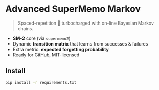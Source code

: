 # Advanced SuperMemo Markov

> Spaced-repetition 🚀 turbocharged with on-line Bayesian Markov chains.

- **SM-2** core (via `supermemo2`)
- Dynamic **transition matrix** that learns from successes & failures
- Extra metric: **expected forgetting probability**
- Ready for GitHub, MIT-licensed

## Install

```bash
pip install -r requirements.txt
